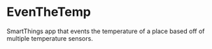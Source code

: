 EvenTheTemp
===========

SmartThings app that events the temperature of a place based off of multiple temperature sensors. 
